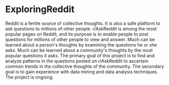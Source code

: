 # ExploringReddit

Reddit is a fertile source of collective thoughts. It is also a safe platform to ask questions to millions of other people. r/AskReddit is among the most popular pages on Reddit, and its purpose is to enable people to post questions for millions of other people to view and answer. Much can be learned about a person's thoughts by examining the questions he or she asks. Much can be learned about a community's thoughts by the most popular questions it asks. The primary goal of this project is to find and analyze patterns in the questions posted on r/AskReddit to ascertain common trends in the collective thoughts of the community. The secondary goal is to gain experience with data mining and data analysis techniques. The project is ongoing. 
